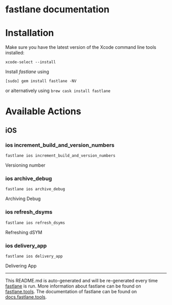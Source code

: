 fastlane documentation
================
# Installation

Make sure you have the latest version of the Xcode command line tools installed:

```
xcode-select --install
```

Install _fastlane_ using
```
[sudo] gem install fastlane -NV
```
or alternatively using `brew cask install fastlane`

# Available Actions
## iOS
### ios increment_build_and_version_numbers
```
fastlane ios increment_build_and_version_numbers
```
Versioning number
### ios archive_debug
```
fastlane ios archive_debug
```
Archiving Debug
### ios refresh_dsyms
```
fastlane ios refresh_dsyms
```
Refreshing dSYM
### ios delivery_app
```
fastlane ios delivery_app
```
Delivering App

----

This README.md is auto-generated and will be re-generated every time [fastlane](https://fastlane.tools) is run.
More information about fastlane can be found on [fastlane.tools](https://fastlane.tools).
The documentation of fastlane can be found on [docs.fastlane.tools](https://docs.fastlane.tools).
